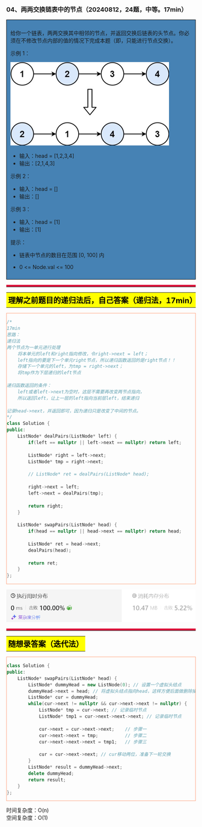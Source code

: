 ### 04、两两交换链表中的节点（20240812，24题，中等。17min）
<div style="border: 1px solid black; padding: 10px; background-color: SteelBlue;">

给你一个链表，两两交换其中相邻的节点，并返回交换后链表的头节点。你必须在不修改节点内部的值的情况下完成本题（即，只能进行节点交换）。

 

示例 1：

![alt text](image/4dfc0891fefc05d339bd31b31610b92.png)

- 输入：head = [1,2,3,4]
- 输出：[2,1,4,3]

示例 2：

- 输入：head = []
- 输出：[]

示例 3：

- 输入：head = [1]
- 输出：[1]
 

提示：

- 链表中节点的数目在范围 [0, 100] 内
- 0 <= Node.val <= 100

  </p>
</div>

<hr style="border-top: 5px solid #DC143C;">
<table>
  <tr>
    <td bgcolor="Yellow" style="padding: 5px; border: 0px solid black;">
      <span style="font-weight: bold; font-size: 20px;color: black;">
      理解之前题目的递归法后，自己答案（递归法，17min）
      </span>
    </td>
  </tr>
</table>
<div style="padding: 0px; border: 1.5px solid LightSalmon; margin-bottom: 10px;">

```C++ {.line-numbers}
/*
17min
思路：
递归法
两个节点为一单元进行处理
    将本单元的left和right指向修改，令right->next = left；
    left指向的要是下一个单元right节点，所以递归函数返回的是right节点！！
    存储下一个单元的left，为tmp = right->next；
    将tmp作为下层递归的left节点

递归函数返回的条件：
    left或者left->next为空时，这层不需要再改变两节点指向，
    所以返回left，让上一层的left指向当前层left，结束递归

记录head->next，并返回即可，因为递归只是改变了中间的节点。
*/
class Solution {
public:
    ListNode* dealPairs(ListNode* left) {
        if(left == nullptr || left->next == nullptr) return left;

        ListNode* right = left->next;
        ListNode* tmp = right->next;

        // ListNode* ret = dealPairs(ListNode* head);

        right->next = left;
        left->next = dealPairs(tmp);

        return right;
    }

    ListNode* swapPairs(ListNode* head) {
        if(head == nullptr || head->next == nullptr) return head;

        ListNode* ret = head->next;
        dealPairs(head);

        return ret;
    }
};
```

</div>

![alt text](image/f5e62230793904d73b6522665c346ca.png)

<hr style="border-top: 5px solid #DC143C;">

<table>
  <tr>
    <td bgcolor="Yellow" style="padding: 5px; border: 0px solid black;">
      <span style="font-weight: bold; font-size: 20px;color: black;">
      随想录答案（迭代法）
      </span>
    </td>
  </tr>
</table>

<div style="padding: 0px; border: 1.5px solid LightSalmon; margin-bottom: 10px">

```C++ {.line-numbers}
class Solution {
public:
    ListNode* swapPairs(ListNode* head) {
        ListNode* dummyHead = new ListNode(0); // 设置一个虚拟头结点
        dummyHead->next = head; // 将虚拟头结点指向head，这样方便后面做删除操作
        ListNode* cur = dummyHead;
        while(cur->next != nullptr && cur->next->next != nullptr) {
            ListNode* tmp = cur->next; // 记录临时节点
            ListNode* tmp1 = cur->next->next->next; // 记录临时节点

            cur->next = cur->next->next;    // 步骤一
            cur->next->next = tmp;          // 步骤二
            cur->next->next->next = tmp1;   // 步骤三

            cur = cur->next->next; // cur移动两位，准备下一轮交换
        }
        ListNode* result = dummyHead->next;
        delete dummyHead;
        return result;
    }
};
```
</div>

时间复杂度：O(n)  
空间复杂度：O(1)